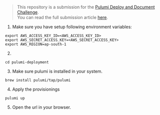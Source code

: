 > This repository is a submission for the [Pulumi Deploy and Document Challenge](https://dev.to/devteam/announcing-the-pulumi-deploy-and-document-challenge-3000-in-prizes-887).<br>
> You can read the full submission article [here](https://dev.to/coder_dragon/deploy-hugo-website-to-amazon-s3-using-pulumi-43g2).


1. Make sure you have setup following environment variables:
```
export AWS_ACCESS_KEY_ID=<AWS_ACCESS_KEY_ID>
export AWS_SECRET_ACCESS_KEY=<AWS_SECRET_ACCESS_KEY>
export AWS_REGION=ap-south-1
```

2. 
```
cd pulumi-deployment
```

3. Make sure pulumi is installed in your system.
```
brew install pulumi/tap/pulumi
```

4. Apply the provisionings 
```
pulumi up
```

5. Open the url in your browser.
